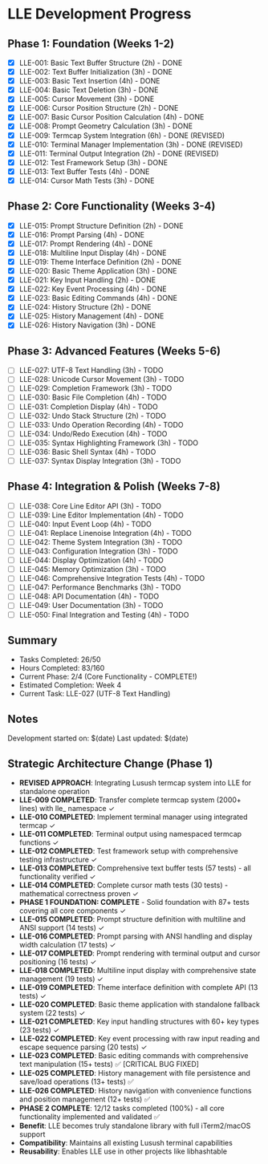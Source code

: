 # LLE Development Progress

## Phase 1: Foundation (Weeks 1-2)
- [x] LLE-001: Basic Text Buffer Structure (2h) - DONE
- [x] LLE-002: Text Buffer Initialization (3h) - DONE
- [x] LLE-003: Basic Text Insertion (4h) - DONE
- [x] LLE-004: Basic Text Deletion (3h) - DONE
- [x] LLE-005: Cursor Movement (3h) - DONE
- [x] LLE-006: Cursor Position Structure (2h) - DONE
- [x] LLE-007: Basic Cursor Position Calculation (4h) - DONE
- [x] LLE-008: Prompt Geometry Calculation (3h) - DONE
- [x] LLE-009: Termcap System Integration (6h) - DONE (REVISED)
- [x] LLE-010: Terminal Manager Implementation (3h) - DONE (REVISED)
- [x] LLE-011: Terminal Output Integration (2h) - DONE (REVISED)
- [x] LLE-012: Test Framework Setup (3h) - DONE
- [x] LLE-013: Text Buffer Tests (4h) - DONE
- [x] LLE-014: Cursor Math Tests (3h) - DONE

## Phase 2: Core Functionality (Weeks 3-4)
- [x] LLE-015: Prompt Structure Definition (2h) - DONE
- [x] LLE-016: Prompt Parsing (4h) - DONE
- [x] LLE-017: Prompt Rendering (4h) - DONE
- [x] LLE-018: Multiline Input Display (4h) - DONE
- [x] LLE-019: Theme Interface Definition (2h) - DONE
- [x] LLE-020: Basic Theme Application (3h) - DONE
- [x] LLE-021: Key Input Handling (2h) - DONE
- [x] LLE-022: Key Event Processing (4h) - DONE
- [x] LLE-023: Basic Editing Commands (4h) - DONE
- [x] LLE-024: History Structure (2h) - DONE
- [x] LLE-025: History Management (4h) - DONE
- [x] LLE-026: History Navigation (3h) - DONE

## Phase 3: Advanced Features (Weeks 5-6)
- [ ] LLE-027: UTF-8 Text Handling (3h) - TODO
- [ ] LLE-028: Unicode Cursor Movement (3h) - TODO
- [ ] LLE-029: Completion Framework (3h) - TODO
- [ ] LLE-030: Basic File Completion (4h) - TODO
- [ ] LLE-031: Completion Display (4h) - TODO
- [ ] LLE-032: Undo Stack Structure (2h) - TODO
- [ ] LLE-033: Undo Operation Recording (4h) - TODO
- [ ] LLE-034: Undo/Redo Execution (4h) - TODO
- [ ] LLE-035: Syntax Highlighting Framework (3h) - TODO
- [ ] LLE-036: Basic Shell Syntax (4h) - TODO
- [ ] LLE-037: Syntax Display Integration (3h) - TODO

## Phase 4: Integration & Polish (Weeks 7-8)
- [ ] LLE-038: Core Line Editor API (3h) - TODO
- [ ] LLE-039: Line Editor Implementation (4h) - TODO
- [ ] LLE-040: Input Event Loop (4h) - TODO
- [ ] LLE-041: Replace Linenoise Integration (4h) - TODO
- [ ] LLE-042: Theme System Integration (3h) - TODO
- [ ] LLE-043: Configuration Integration (3h) - TODO
- [ ] LLE-044: Display Optimization (4h) - TODO
- [ ] LLE-045: Memory Optimization (3h) - TODO
- [ ] LLE-046: Comprehensive Integration Tests (4h) - TODO
- [ ] LLE-047: Performance Benchmarks (3h) - TODO
- [ ] LLE-048: API Documentation (4h) - TODO
- [ ] LLE-049: User Documentation (3h) - TODO
- [ ] LLE-050: Final Integration and Testing (4h) - TODO

## Summary
- Tasks Completed: 26/50
- Hours Completed: 83/160
- Current Phase: 2/4 (Core Functionality - COMPLETE!)
- Estimated Completion: Week 4
- Current Task: LLE-027 (UTF-8 Text Handling)

## Notes
Development started on: $(date)
Last updated: $(date)

## Strategic Architecture Change (Phase 1)
- **REVISED APPROACH**: Integrating Lusush termcap system into LLE for standalone operation
- **LLE-009 COMPLETED**: Transfer complete termcap system (2000+ lines) with lle_ namespace ✓
- **LLE-010 COMPLETED**: Implement terminal manager using integrated termcap ✓
- **LLE-011 COMPLETED**: Terminal output using namespaced termcap functions ✓
- **LLE-012 COMPLETED**: Test framework setup with comprehensive testing infrastructure ✓
- **LLE-013 COMPLETED**: Comprehensive text buffer tests (57 tests) - all functionality verified ✓
- **LLE-014 COMPLETED**: Complete cursor math tests (30 tests) - mathematical correctness proven ✓
- **PHASE 1 FOUNDATION: COMPLETE** - Solid foundation with 87+ tests covering all core components ✓
- **LLE-015 COMPLETED**: Prompt structure definition with multiline and ANSI support (14 tests) ✓
- **LLE-016 COMPLETED**: Prompt parsing with ANSI handling and display width calculation (17 tests) ✓
- **LLE-017 COMPLETED**: Prompt rendering with terminal output and cursor positioning (16 tests) ✓
- **LLE-018 COMPLETED**: Multiline input display with comprehensive state management (19 tests) ✓
- **LLE-019 COMPLETED**: Theme interface definition with complete API (13 tests) ✓
- **LLE-020 COMPLETED**: Basic theme application with standalone fallback system (22 tests) ✓
- **LLE-021 COMPLETED**: Key input handling structures with 60+ key types (23 tests) ✓
- **LLE-022 COMPLETED**: Key event processing with raw input reading and escape sequence parsing (20 tests) ✓
- **LLE-023 COMPLETED**: Basic editing commands with comprehensive text manipulation (15+ tests) ✅ [CRITICAL BUG FIXED]
- **LLE-025 COMPLETED**: History management with file persistence and save/load operations (13+ tests) ✅
- **LLE-026 COMPLETED**: History navigation with convenience functions and position management (12+ tests) ✅
- **PHASE 2 COMPLETE**: 12/12 tasks completed (100%) - all core functionality implemented and validated ✅
- **Benefit**: LLE becomes truly standalone library with full iTerm2/macOS support
- **Compatibility**: Maintains all existing Lusush terminal capabilities
- **Reusability**: Enables LLE use in other projects like libhashtable
